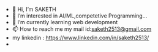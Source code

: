 - 👋 Hi, I’m SAKETH
- 👀 I’m interested in AI/ML,competetive Programming...
- 🌱 I’m currently learning web development 
- 📫 How to reach me my mail id:saketh2513@gmail.com
- my linkedin : https://www.linkedin.com/in/saketh2513/
- 

<!---
saketh2513/saketh2513 is a ✨ special ✨ repository because its `README.md` (this file) appears on your GitHub profile.
You can click the Preview link to take a look at your changes.
--->
